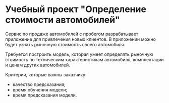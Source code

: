 <h1>Учебный проект "Определение стоимости автомобилей"</h1>

<p>Сервис по продаже автомобилей с пробегом разрабатывает приложение для привлечения новых клиентов. В приложении можно будет узнать рыночную стоимость своего автомобиля.</p>
<p>Требуется построить модель, которая умеет определять рыночную стоимость по техническим характеристикам автомобиля, комплектации и ценам других автомобилей.</p>
<p>Критерии, которые важны заказчику:</p>
<ul>
<li>качество предсказания;</li>
<li>время обучения модели;</li>
<li>время предсказания модели.</li>
</ul>
